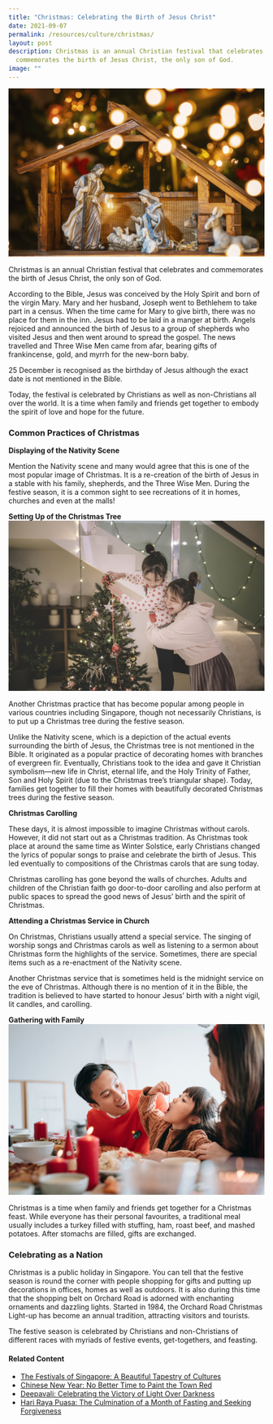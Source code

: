 ```yaml
---
title: "Christmas: Celebrating the Birth of Jesus Christ"
date: 2021-09-07
permalink: /resources/culture/christmas/
layout: post
description: Christmas is an annual Christian festival that celebrates and
  commemorates the birth of Jesus Christ, the only son of God.
image: ""
---
```

![Christmas Manger scene with figurines](/images/culture/christmas-manger-scene-with-figurines.jpg)

Christmas is an annual Christian festival that celebrates and commemorates the birth of Jesus Christ, the only son of God.

According to the Bible, Jesus was conceived by the Holy Spirit and born of the virgin Mary. Mary and her husband, Joseph went to Bethlehem to take part in a census.  When the time came for Mary to give birth, there was no place for them in the inn. Jesus had to be laid in a manger at birth.  Angels rejoiced and announced the birth of Jesus to a group of shepherds who visited Jesus and then went around to spread the gospel. The news travelled and Three Wise Men came from afar, bearing gifts of frankincense, gold, and myrrh for the new-born baby.

25 December is recognised as the birthday of Jesus although the exact date is not mentioned in the Bible.

Today, the festival is celebrated by Christians as well as non-Christians all over the world. It is a time when family and friends get together to embody the spirit of love and hope for the future.

### Common Practices of Christmas

**Displaying of the Nativity Scene**

Mention the Nativity scene and many would agree that this is one of the most popular image of Christmas. It is a re-creation of the birth of Jesus in a stable with his family, shepherds, and the Three Wise Men. During the festive season, it is a common sight to see recreations of it in homes, churches and even at the malls!  

**Setting Up of the Christmas Tree**
![Family decorating a Christmas tree at home](/images/culture/family-decorating-christmas-tree-at-home.jpg)

Another Christmas practice that has become popular among people in various countries including Singapore, though not necessarily Christians, is to put up a Christmas tree during the festive season.

Unlike the Nativity scene, which is a depiction of the actual events surrounding the birth of Jesus, the Christmas tree is not mentioned in the Bible. It originated as a popular practice of decorating homes with branches of evergreen fir. Eventually, Christians took to the idea and gave it Christian symbolism—new life in Christ, eternal life, and the Holy Trinity of Father, Son and Holy Spirit (due to the Christmas tree’s triangular shape). Today, families get together to fill their homes with beautifully decorated Christmas trees during the festive season.

**Christmas Carolling**

These days, it is almost impossible to imagine Christmas without carols. However, it did not start out as a Christmas tradition. As Christmas took place at around the same time as Winter Solstice, early Christians changed the lyrics of popular songs to praise and celebrate the birth of Jesus. This led eventually to compositions of the Christmas carols that are sung today.

Christmas carolling has gone beyond the walls of churches. Adults and children of the Christian faith go door-to-door carolling and also perform at public spaces to spread the good news of Jesus’ birth and the spirit of Christmas.

**Attending a Christmas Service in Church**

On Christmas, Christians usually attend a special service. The singing of worship songs and Christmas carols as well as listening to a sermon about Christmas form the highlights of the service. Sometimes, there are special items such as a re-enactment of the Nativity scene.

Another Christmas service that is sometimes held is the midnight service on the eve of Christmas. Although there is no mention of it in the Bible, the tradition is believed to have started to honour Jesus’ birth with a night vigil, lit candles, and carolling.

**Gathering with Family**
![Family having a Christmas meal](/images/culture/family-having-a-christmas-meal.jpg)

Christmas is a time when family and friends get together for a Christmas feast. While everyone has their personal favourites, a traditional meal usually includes a turkey filled with stuffing, ham, roast beef, and mashed potatoes. After stomachs are filled, gifts are exchanged.

### Celebrating as a Nation

Christmas is a public holiday in Singapore. You can tell that the festive season is round the corner with people shopping for gifts and putting up decorations in offices, homes as well as outdoors. It is also during this time that the shopping belt on Orchard Road is adorned with enchanting ornaments and dazzling lights. Started in 1984, the Orchard Road Christmas Light-up has become an annual tradition, attracting visitors and tourists.

The festive season is celebrated by Christians and non-Christians of different races with myriads of festive events, get-togethers, and feasting.

#### Related Content
* [The Festivals of Singapore: A Beautiful Tapestry of Cultures](https://www.harmonycircle.sg/resources/culture/singapore-festivals/)
* [Chinese New Year: No Better Time to Paint the Town Red](https://www.harmonycircle.sg/resources/culture/chinese-new-year/)
* [Deepavali: Celebrating the Victory of Light Over Darkness](https://www.harmonycircle.sg/resources/culture/deepavali/)
* [Hari Raya Puasa: The Culmination of a Month of Fasting and Seeking Forgiveness](https://www.harmonycircle.sg/resources/culture/hari-raya-puasa/)
